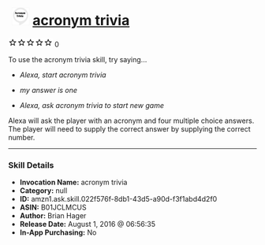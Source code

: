 # &nbsp;<img src="skill_icon" alt="acronym trivia icon" width="36"> [acronym trivia](http://alexa.amazon.com/#skills/amzn1.ask.skill.022f576f-8db1-43d5-a90d-f3f1abd4d2f0)
![0 stars](../../images/ic_star_border_black_18dp_1x.png)![0 stars](../../images/ic_star_border_black_18dp_1x.png)![0 stars](../../images/ic_star_border_black_18dp_1x.png)![0 stars](../../images/ic_star_border_black_18dp_1x.png)![0 stars](../../images/ic_star_border_black_18dp_1x.png) 0

To use the acronym trivia skill, try saying...

* *Alexa, start acronym trivia*

* *my answer is one*

* *Alexa, ask acronym trivia to start new game*

Alexa will ask the player with an acronym and four multiple choice answers.  The player will need to supply the correct answer by supplying the correct number.

***

### Skill Details

* **Invocation Name:** acronym trivia
* **Category:** null
* **ID:** amzn1.ask.skill.022f576f-8db1-43d5-a90d-f3f1abd4d2f0
* **ASIN:** B01JCLMCUS
* **Author:** Brian Hager
* **Release Date:** August 1, 2016 @ 06:56:35
* **In-App Purchasing:** No
